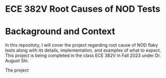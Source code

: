 # ECE 382V Root Causes of NOD Tests

# Backaground and Context

In this repositoty, I will cover the project regarding root cause of NOD flaky tests along with its details, implementation, and examples of what to expect. This project is being completed in the class ECE 382V in Fall 2023 under Dr. August Shi. 

The project 
